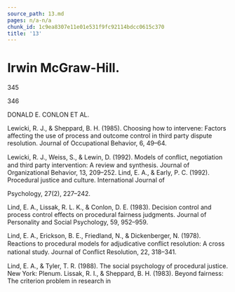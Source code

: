 ```yaml
---
source_path: 13.md
pages: n/a-n/a
chunk_id: 1c9ea8307e11e01e531f9fc92114bdcc0615c370
title: '13'
---
```

# Irwin McGraw-Hill.

345

346

DONALD E. CONLON ET AL.

Lewicki, R. J., & Sheppard, B. H. (1985). Choosing how to intervene: Factors affecting the use of process and outcome control in third party dispute resolution. Journal of Occupational Behavior, 6, 49–64.

Lewicki, R. J., Weiss, S., & Lewin, D. (1992). Models of conﬂict, negotiation and third party intervention: A review and synthesis. Journal of Organizational Behavior, 13, 209–252. Lind, E. A., & Early, P. C. (1992). Procedural justice and culture. International Journal of

Psychology, 27(2), 227–242.

Lind, E. A., Lissak, R. L. K., & Conlon, D. E. (1983). Decision control and process control effects on procedural fairness judgments. Journal of Personality and Social Psychology, 59, 952–959.

Lind, E. A., Erickson, B. E., Friedland, N., & Dickenberger, N. (1978). Reactions to procedural models for adjudicative conﬂict resolution: A cross national study. Journal of Conﬂict Resolution, 22, 318–341.

Lind, E. A., & Tyler, T. R. (1988). The social psychology of procedural justice. New York: Plenum. Lissak, R. I., & Sheppard, B. H. (1983). Beyond fairness: The criterion problem in research in
